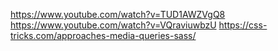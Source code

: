 https://www.youtube.com/watch?v=TUD1AWZVgQ8
https://www.youtube.com/watch?v=VQraviuwbzU
https://css-tricks.com/approaches-media-queries-sass/
